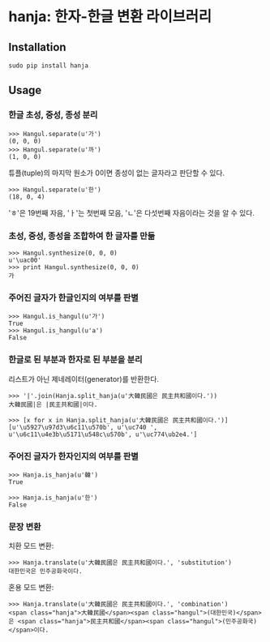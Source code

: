 hanja: 한자-한글 변환 라이브러리
=====

Installation
------------

    sudo pip install hanja


Usage
------

### 한글 초성, 중성, 종성 분리

    >>> Hangul.separate(u'가')
    (0, 0, 0)
    >>> Hangul.separate(u'까')
    (1, 0, 0)

튜플(tuple)의 마지막 원소가 0이면 종성이 없는 글자라고 판단할 수 있다.

    >>> Hangul.separate(u'한')
    (18, 0, 4)

'ㅎ'은 19번째 자음, 'ㅏ'는 첫번째 모음, 'ㄴ'은 다섯번째 자음이라는 것을 알 수 있다.

### 초성, 중성, 종성을 조합하여 한 글자를 만듦

    >>> Hangul.synthesize(0, 0, 0)
    u'\uac00'
    >>> print Hangul.synthesize(0, 0, 0)
    가

### 주어진 글자가 한글인지의 여부를 판별

    >>> Hangul.is_hangul(u'가')
    True
    >>> Hangul.is_hangul(u'a')
    False


### 한글로 된 부분과 한자로 된 부분을 분리

리스트가 아닌 제네레이터(generator)를 반환한다.

    >>> '|'.join(Hanja.split_hanja(u'大韓民國은 民主共和國이다.'))
    大韓民國|은 |民主共和國|이다.

    >>> [x for x in Hanja.split_hanja(u'大韓民國은 民主共和國이다.')]
    [u'\u5927\u97d3\u6c11\u570b', u'\uc740 ', u'\u6c11\u4e3b\u5171\u548c\u570b', u'\uc774\ub2e4.']

### 주어진 글자가 한자인지의 여부를 판별

    >>> Hanja.is_hanja(u'韓')
    True

    >>> Hanja.is_hanja(u'한')
    False

### 문장 변환

치환 모드 변환:

    >>> Hanja.translate(u'大韓民國은 民主共和國이다.', 'substitution')
    대한민국은 민주공화국이다.

혼용 모드 변환:

    >>> Hanja.translate(u'大韓民國은 民主共和國이다.', 'combination')
    <span class="hanja">大韓民國</span><span class="hangul">(대한민국)</span>은 <span class="hanja">民主共和國</span><span class="hangul">(민주공화국)</span>이다.
